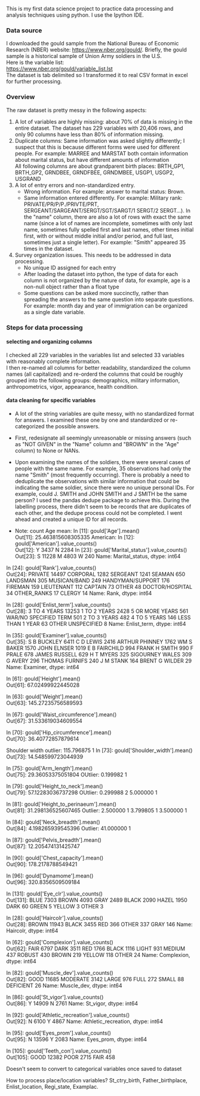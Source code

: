 This is my first data science project to practice data processing and analysis techniques using python. I use the Ipython IDE. 

### Data source

I downloaded the gould sample from the National Bureau of Economic Research (NBER) website: https://www.nber.org/gould/.
Briefly, the gould sample is a historical sample of Union Army soldiers in the U.S. \
Here is the variable list: \
https://www.nber.org/gould/variable_list.lst \
The dataset is tab delimited so I transformed it to real CSV format in excel for further processing.

### Overview

The raw dataset is pretty messy in the following aspects: 
1. A lot of variables are highly missing: about 70% of data is missing in the entire dataset. The dataset has 229 variables with 20,406 rows, and only 90 columns have less than 80% of information missing. 
2. Duplicate columns: Same information was asked slightly differently; I suspect that this is because different forms were used for different people. For example: 
   MARREE and MARSTAT both contain information about marital status, but have different amounts of information \
   All following columns are about grandparent birth places: BRTH_GP1, BRTH_GP2, GRNDBEE, GRNDFBEE, GRNDMBEE, USGP1, USGP2, USGRAND 
3. A lot of entry errors and non-standardized entry. 
   * Wrong information. For example: answer to marital status: Brown. 
   * Same information entered differently. For example:  Military rank: PRIVATE/PR/P/P./PRIVTE/PRT, SERGEANT/SARGEANT/SERGT/SGT/SARGT/1 SERGT/2 SERGT…). In the "name" column, there are also a lot of rows with exact the same name (since a lot of names are incomplete, sometimes with only last name, sometimes fully spelled first and last names, other times initial first, with or without middle initial and/or period, and full last, sometimes just a single letter). For example: "Smith" appeared 35 times in the dataset.
4. Survey organization issues. This needs to be addressed in data processing. 
   * No unique ID assigned for each entry 
   * After loading the dataset into python, the type of data for each column is not organized by the nature of data, for example, age is a non-null object rather than a float type 
   * Some questions can be asked more succinctly, rather than spreading the answers to the same question into separate questions. For example: month day and year of immigration can be organized as a single date variable.

### Steps for data processing
#### selecting and organizing columns
I checked all 229 variables in the variables list and selected 33 variables with reasonably complete information. \
I then re-named all columns for better readability, standardized the column names (all capitalized) and re-orderd the columns that could be roughly grouped into the following groups: demographics, military information, anthropometrics, vigor, appearance, health condition. 
#### data cleaning for specific variables
* A lot of the string variables are quite messy, with no standardized format for answers. I examined these one by one and standardized or re-categorized the possible answers. 
* First, redesignate all seemingly unreasonable or missing answers (such as "NOT GIVEN" in the "Name" column and "BROWN" in the "Age" column) to None or NANs. 
* Upon examining the names of the soldiers, there were several cases of people with the same name. For example, 35 observations had only the name "Smith" (most frequently occurring). There is probably a need to deduplicate the observations with similar information that could be indicating the same soldier, since there were no unique personal IDs. For example, could J. SMITH and JOHN SMITH and J SMITH be the same person? I used the pandas dedupe package to achieve this. During the labelling process, there didn't seem to be records that are duplicates of each other, and the dedupe process could not be completed. I went ahead and created a unique ID for all records.


* Note: count Age mean: 
In [11]: gould['Age'].mean()                                                    
Out[11]: 25.463815608305335
American:
In [12]: gould['American'].value_counts()                                       
Out[12]: 
Y    3437
N    2284
In [23]: gould['Marital_status'].value_counts()                                 
Out[23]: 
S    11228
M     4803
W      240
Name: Marital_status, dtype: int64

In [24]: gould['Rank'].value_counts()                                           
Out[24]: 
PRIVATE             14497
CORPORAL             1282
SERGEANT             1241
SEAMAN                650
LANDSMAN              305
MUSICAN/BAND          249
HANDYMAN/SUPPORT      176
FIREMAN               159
LIEUTENANT            112
CAPTAIN                73
OTHER                  48
DOCTOR/HOSPITAL        34
OTHER_RANKS            17
CLERGY                 14
Name: Rank, dtype: int64

In [28]: gould['Enlist_term'].value_counts()                                    
Out[28]: 
3 TO 4 YEARS             13253
1 TO 2 YEARS              2428
5 OR MORE YEARS            561
WAR/NO SPECIFIED TERM      501
2 TO 3 YEARS               482
4 TO 5 YEARS               146
LESS THAN 1 YEAR            63
OTHER UNSPECIFIED            8
Name: Enlist_term, dtype: int64

In [35]: gould['Examiner'].value_counts()                                       
Out[35]: 
S B BUCKLEY        6411
C D LEWIS          2416
ARTHUR PHINNEY     1762
WM S BAKER         1570
JOHN ELNSER        1019
E B FAIRCHILD       994
FRANK H SMITH       990
F PRALE             678
JAMES RUSSELL       629
H T MYERS           325
SIGOURNEY WALES     309
G AVERY             296
THOMAS FURNIFS      240
J M STANK           164
BRENT G WILDER       29
Name: Examiner, dtype: int64

In [61]: gould['Height'].mean()                                                 
Out[61]: 67.02499922445028

In [63]: gould['Weight'].mean()                                                 
Out[63]: 145.27235756589593

In [67]: gould['Waist_circumference'].mean()                                    
Out[67]: 31.533619034609554

In [70]: gould['Hip_circumference'].mean()                                      
Out[70]: 36.40772857879614

Shoulder width outlier: 115.796875       1
In [73]: gould['Shoulder_width'].mean()                                         
Out[73]: 14.548599723044939

In [75]: gould['Arm_length'].mean()                                             
Out[75]: 29.36053375051804
OUtlier: 0.199982        1

In [79]: gould['Height_to_neck'].mean()                                         
Out[79]: 57.12283036737298
OUtlier:
0.299988        2
5.000000        1

In [81]: gould['Height_to_perinaeum'].mean()                                    
Out[81]: 31.298136525607465
Outlier: 2.500000        1
3.799805        1
3.500000        1

In [84]: gould['Neck_breadth'].mean()                                           
Out[84]: 4.198265939545396
Outlier: 41.000000       1

In [87]: gould['Pelvis_breadth'].mean()                                         
Out[87]: 12.205474131425747

In [90]: gould['Chest_capacity'].mean()                                         
Out[90]: 178.2178788549421

In [96]: gould['Dynamome'].mean()                                               
Out[96]: 320.8356509509184

In [131]: gould['Eye_clr'].value_counts()                                       
Out[131]: 
BLUE      7303
BROWN     4093
GRAY      2489
BLACK     2090
HAZEL     1950
DARK        60
GREEN        5
YELLOW       3
OTHER        3

In [28]: gould['Haircolr'].value_counts()                                       
Out[28]: 
BROWN    11943
BLACK     3455
RED        366
OTHER      337
GRAY       146
Name: Haircolr, dtype: int64

In [62]: gould['Complexion'].value_counts()                                     
Out[62]: 
FAIR      6797
DARK      3511
RED       1766
BLACK     1116
LIGHT      931
MEDIUM     437
ROBUST     430
BROWN      219
YELLOW     118
OTHER       24
Name: Complexion, dtype: int64

In [82]: gould['Muscle_dev'].value_counts()                                     
Out[82]: 
GOOD         11685
MODERATE      3142
LARGE          976
FULL           272
SMALL           88
DEFICIENT       26
Name: Muscle_dev, dtype: int64

In [86]: gould['St_vigor'].value_counts()                                       
Out[86]: 
Y    14909
N     2761
Name: St_vigor, dtype: int64

In [92]: gould['Athletic_recreation'].value_counts()                            
Out[92]: 
N    6100
Y    4867
Name: Athletic_recreation, dtype: int64

In [95]: gould['Eyes_prom'].value_counts()                                      
Out[95]: 
N    13596
Y     2083
Name: Eyes_prom, dtype: int64

In [105]: gould['Teeth_con'].value_counts()                                     
Out[105]: 
GOOD    12382
POOR     2715
FAIR      458


Doesn't seem to convert to categorical variables once saved to dataset

How to process place/location variables? 
St_ctry_birth, Father_birthplace, Enlist_location, Regi_state, Examplac.

